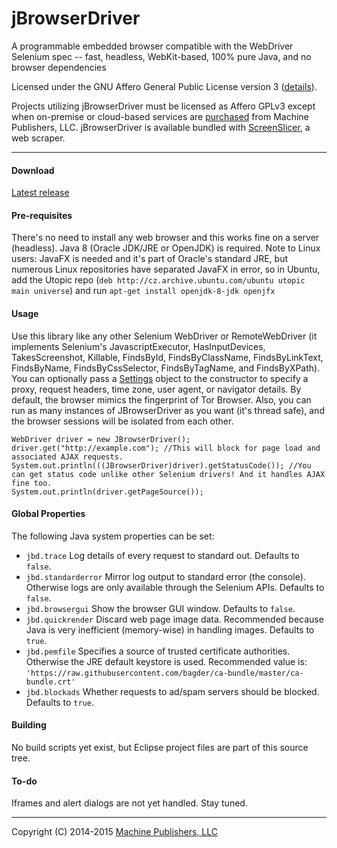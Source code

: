 # jBrowserDriver
A programmable embedded browser compatible with the WebDriver Selenium spec -- fast, headless, WebKit-based, 100% pure Java, and no browser dependencies

Licensed under the GNU Affero General Public License version 3 ([details](https://raw.githubusercontent.com/MachinePublishers/jBrowserDriver/master/LICENSE)).

Projects utilizing jBrowserDriver must be licensed as Affero GPLv3 except when on-premise or cloud-based services are [purchased](https://screenslicer.com/pricing) from Machine Publishers, LLC. jBrowserDriver is available bundled with [ScreenSlicer](https://github.com/MachinePublishers/ScreenSlicer), a web scraper.

- - -

#### Download
[Latest release](https://github.com/MachinePublishers/jBrowserDriver/releases/latest)

#### Pre-requisites
There's no need to install any web browser and this works fine on a server (headless). Java 8 (Oracle JDK/JRE or OpenJDK) is required. Note to Linux users: JavaFX is needed and it's part of Oracle's standard JRE, but numerous Linux repositories have separated JavaFX in error, so in Ubuntu, add the Utopic repo (`deb http://cz.archive.ubuntu.com/ubuntu utopic main universe`) and run `apt-get install openjdk-8-jdk openjfx`

#### Usage
Use this library like any other Selenium WebDriver or RemoteWebDriver (it implements Selenium's JavascriptExecutor, HasInputDevices, TakesScreenshot, Killable, FindsById, FindsByClassName, FindsByLinkText, FindsByName, FindsByCssSelector, FindsByTagName, and FindsByXPath). You can optionally pass a [Settings](https://github.com/MachinePublishers/jBrowserDriver/blob/master/browser/src/com/machinepublishers/jbrowserdriver/Settings.java) object to the constructor to specify a proxy, request headers, time zone, user agent, or navigator details. By default, the browser mimics the fingerprint of Tor Browser. Also, you can run as many instances of JBrowserDriver as you want (it's thread safe), and the browser sessions will be isolated from each other.

    WebDriver driver = new JBrowserDriver();
    driver.get("http://example.com"); //This will block for page load and associated AJAX requests.
    System.out.println(((JBrowserDriver)driver).getStatusCode()); //You can get status code unlike other Selenium drivers! And it handles AJAX fine too.
    System.out.println(driver.getPageSource());

#### Global Properties
The following Java system properties can be set:
* `jbd.trace` Log details of every request to standard out. Defaults to `false`.
* `jbd.standarderror` Mirror log output to standard error (the console). Otherwise logs are only available through the Selenium APIs. Defaults to `false`.
* `jbd.browsergui` Show the browser GUI window. Defaults to `false`.
* `jbd.quickrender` Discard web page image data. Recommended because Java is very inefficient (memory-wise) in handling images. Defaults to `true`.
* `jbd.pemfile` Specifies a source of trusted certificate authorities. Otherwise the JRE default keystore is used. Recommended value is: `'https://raw.githubusercontent.com/bagder/ca-bundle/master/ca-bundle.crt'`
* `jbd.blockads` Whether requests to ad/spam servers should be blocked. Defaults to `true`.

#### Building
No build scripts yet exist, but Eclipse project files are part of this source tree.

#### To-do
Iframes and alert dialogs are not yet handled. Stay tuned.

- - -

Copyright (C) 2014-2015 [Machine Publishers, LLC](https://machinepublishers.com)
